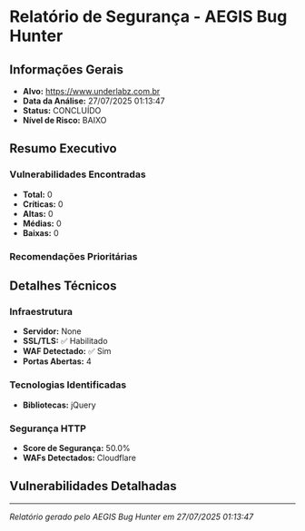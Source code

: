 # Relatório de Segurança - AEGIS Bug Hunter

## Informações Gerais
- **Alvo:** https://www.underlabz.com.br
- **Data da Análise:** 27/07/2025 01:13:47
- **Status:** CONCLUÍDO
- **Nível de Risco:** BAIXO

## Resumo Executivo

### Vulnerabilidades Encontradas
- **Total:** 0
- **Críticas:** 0
- **Altas:** 0
- **Médias:** 0
- **Baixas:** 0

### Recomendações Prioritárias

## Detalhes Técnicos

### Infraestrutura
- **Servidor:** None
- **SSL/TLS:** ✅ Habilitado
- **WAF Detectado:** ✅ Sim
- **Portas Abertas:** 4

### Tecnologias Identificadas
- **Bibliotecas:** jQuery

### Segurança HTTP
- **Score de Segurança:** 50.0%
- **WAFs Detectados:** Cloudflare

## Vulnerabilidades Detalhadas

---
*Relatório gerado pelo AEGIS Bug Hunter em 27/07/2025 01:13:47*

